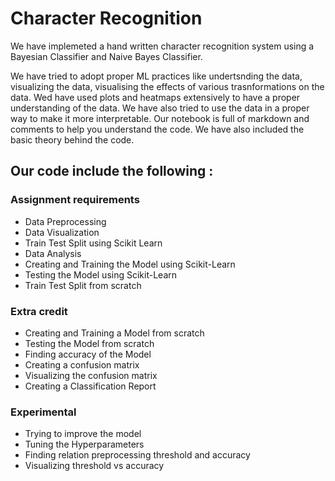 # Character Recognition

We have implemeted a hand written character recognition system using a Bayesian Classifier and Naive Bayes Classifier.

We have tried to adopt proper ML practices like undertsnding the data, visualizing the data, visualising the effects of various trasnformations on the data. Wed have used plots and heatmaps extensively to have a proper understanding of the data. We have also tried to use the data in a proper way to make it more interpretable. Our notebook is full of markdown and comments to help you understand the code. We have also included the basic theory behind the code.

## Our code include the following :

### Assignment requirements

- Data Preprocessing
- Data Visualization
- Train Test Split using Scikit Learn
- Data Analysis
- Creating and Training the Model using Scikit-Learn
- Testing the Model using Scikit-Learn
- Train Test Split from scratch

### Extra credit

- Creating and Training a Model from scratch
- Testing the Model from scratch
- Finding accuracy of the Model
- Creating a confusion matrix
- Visualizing the confusion matrix
- Creating a Classification Report

### Experimental

- Trying to improve the model
- Tuning the Hyperparameters
- Finding relation preprocessing threshold and accuracy
- Visualizing threshold vs accuracy
